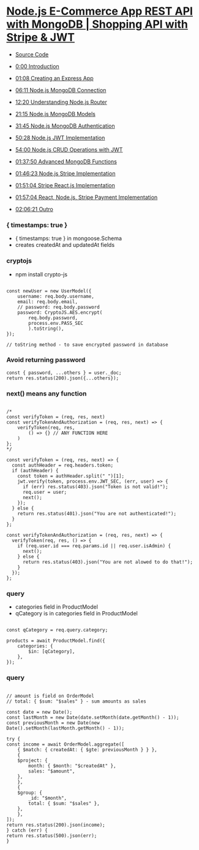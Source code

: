 
# [Node.js E-Commerce App REST API with MongoDB | Shopping API with Stripe & JWT](https://www.youtube.com/watch?v=rMiRZ1iRC0A)

- [Source Code](https://github.com/safak/youtube/tree/node-shop-api)

- [0:00 Introduction](https://www.youtube.com/watch?v=rMiRZ1iRC0A)
- [01:08 Creating an Express App](https://www.youtube.com/watch?v=rMiRZ1iRC0A&t=68s)
- [06:11 Node.js MongoDB Connection](https://www.youtube.com/watch?v=rMiRZ1iRC0A&t=371s)
- [12:20 Understanding Node.js Router](https://www.youtube.com/watch?v=rMiRZ1iRC0A&t=740s)
- [21:15 Node.js MongoDB Models](https://www.youtube.com/watch?v=rMiRZ1iRC0A&t=1275s)
- [31:45 Node.js MongoDB Authentication](https://www.youtube.com/watch?v=rMiRZ1iRC0A&t=1905s)
- [50:28 Node.js JWT Implementation](https://www.youtube.com/watch?v=rMiRZ1iRC0A&t=3028s)
- [54:00 Node.js CRUD Operations with JWT](https://www.youtube.com/watch?v=rMiRZ1iRC0A&t=3240s)
- [01:37:50 Advanced MongoDB Functions](https://www.youtube.com/watch?v=rMiRZ1iRC0A&t=5870s)
- [01:46:23 Node.js Stripe Implementation](https://www.youtube.com/watch?v=rMiRZ1iRC0A&t=6383s)
- [01:51:04 Stripe React.js Implementation](https://www.youtube.com/watch?v=rMiRZ1iRC0A&t=6664s)
- [01:57:04 React, Node.js, Stripe Payment Implementation](https://www.youtube.com/watch?v=rMiRZ1iRC0A&t=7024s)
- [02:06:21 Outro](https://www.youtube.com/watch?v=rMiRZ1iRC0A&t=7581s)




### { timestamps: true }
- { timestamps: true } in mongoose.Schema
- creates createdAt and updatedAt fields


### cryptojs
- npm install crypto-js

```

const newUser = new UserModel({
    username: req.body.username,
    email: req.body.email,
    // password: req.body.password
    password: CryptoJS.AES.encrypt(
        req.body.password,
        process.env.PASS_SEC
        ).toString(),
});

// toString method - to save encrypted password in database

```

### Avoid returning password

```
const { password, ...others } = user._doc;  
return res.status(200).json({...others});

```


### next() means any function

```

/*
const verifyToken = (req, res, next)
const verifyTokenAndAuthorization = (req, res, next) => {
    verifyToken(req, res, 
        () => {} // ANY FUNCTION HERE
    )
};
*/

const verifyToken = (req, res, next) => {
  const authHeader = req.headers.token;
  if (authHeader) {
    const token = authHeader.split(" ")[1];
    jwt.verify(token, process.env.JWT_SEC, (err, user) => {
      if (err) res.status(403).json("Token is not valid!");
      req.user = user;
      next();
    });
  } else {
    return res.status(401).json("You are not authenticated!");
  }
};

const verifyTokenAndAuthorization = (req, res, next) => {
  verifyToken(req, res, () => {
    if (req.user.id === req.params.id || req.user.isAdmin) {
      next();
    } else {
      return res.status(403).json("You are not alowed to do that!");
    }
  });
};
```

### query
- categories field in ProductModel
- qCategory is in categories field in ProductModel
```

const qCategory = req.query.category;

products = await ProductModel.find({
    categories: {
        $in: [qCategory],
    },
});

```

### query

```

// amount is field on OrderModel
// total: { $sum: "$sales" } - sum amounts as sales

const date = new Date();
const lastMonth = new Date(date.setMonth(date.getMonth() - 1));
const previousMonth = new Date(new Date().setMonth(lastMonth.getMonth() - 1));

try {
const income = await OrderModel.aggregate([
    { $match: { createdAt: { $gte: previousMonth } } },
    {
    $project: {
        month: { $month: "$createdAt" },
        sales: "$amount",
    },
    },
    {
    $group: {
        _id: "$month",
        total: { $sum: "$sales" },
    },
    },
]);
return res.status(200).json(income);
} catch (err) {
return res.status(500).json(err);
}
```